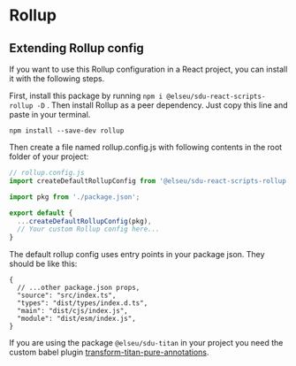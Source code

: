# Rollup

## Extending Rollup config
If you want to use this Rollup configuration in a React project, you can install it with the following steps.

First, install this package by running `npm i @elseu/sdu-react-scripts-rollup -D` .
Then install Rollup as a peer dependency. Just copy this line and paste in your terminal.
```
npm install --save-dev rollup
```

Then create a file named rollup.config.js with following contents in the root folder of your project:
```javascript
// rollup.config.js
import createDefaultRollupConfig from '@elseu/sdu-react-scripts-rollup'

import pkg from './package.json';

export default {
  ...createDefaultRollupConfig(pkg),
  // Your custom Rollup config here...
}
```

The default rollup config uses entry points in your package json. They should be like this:
```
{
  // ...other package.json props,
  "source": "src/index.ts",
  "types": "dist/types/index.d.ts",
  "main": "dist/cjs/index.js",
  "module": "dist/esm/index.js",
}
```

If you are using the package `@elseu/sdu-titan` in your project you need the custom babel plugin [transform-titan-pure-annotations](../../plugins/babel/README.md).

